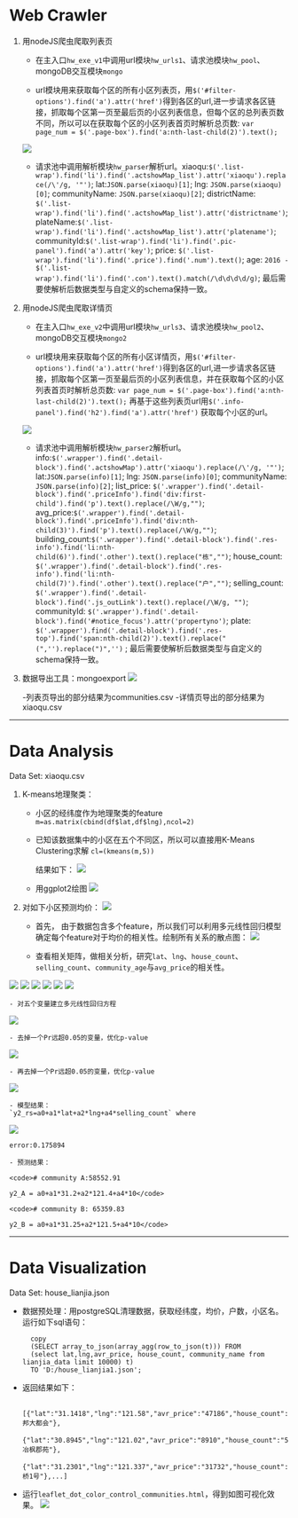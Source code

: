 # **Web Crawler** #

1. 用nodeJS爬虫爬取列表页
	- 在主入口`hw_exe_v1`中调用url模块`hw_urls1`、请求池模块`hw_pool`、mongoDB交互模块`mongo`
	
	- url模块用来获取每个区的所有小区列表页，用`$('#filter-options').find('a').attr('href')`得到各区的url,进一步请求各区链接，抓取每个区第一页至最后页的小区列表信息，但每个区的总列表页数不同，所以可以在获取每个区的小区列表首页时解析总页数: `var page_num = $('.page-box').find('a:nth-last-child(2)').text();` 

	![](http://192.168.1.164:8000/WebCrawler/lianjia/list.JPG)

	- 请求池中调用解析模块`hw_parser`解析url。xiaoqu:`$('.list-wrap').find('li').find('.actshowMap_list').attr('xiaoqu').replace(/\'/g, '"')`; lat:`JSON.parse(xiaoqu)[1]`; lng: `JSON.parse(xiaoqu)[0]`; communityName: `JSON.parse(xiaoqu)[2]`; districtName: `$('.list-wrap').find('li').find('.actshowMap_list').attr('districtname')`; plateName:`$('.list-wrap').find('li').find('.actshowMap_list').attr('platename')`; communityId:`$('.list-wrap').find('li').find('.pic-panel').find('a').attr('key')`; price: `$('.list-wrap').find('li').find('.price').find('.num').text()`; age: `2016 - $('.list-wrap').find('li').find('.con').text().match(/\d\d\d\d/g)`; 最后需要使解析后数据类型与自定义的schema保持一致。
	

2. 用nodeJS爬虫爬取详情页
	- 在主入口`hw_exe_v2`中调用url模块`hw_urls3`、请求池模块`hw_pool2`、mongoDB交互模块`mongo2`
	
	- url模块用来获取每个区的所有小区详情页，用`$('#filter-options').find('a').attr('href')`得到各区的url,进一步请求各区链接，抓取每个区第一页至最后页的小区列表信息，并在获取每个区的小区列表首页时解析总页数: `var page_num = $('.page-box').find('a:nth-last-child(2)').text();` 再基于这些列表页url用`$('.info-panel').find('h2').find('a').attr('href')` 获取每个小区的url。
	
	![](http://192.168.1.164:8000/WebCrawler/lianjia/xiaoqu.JPG)
	
	- 请求池中调用解析模块`hw_parser2`解析url。info:`$('.wrapper').find('.detail-block').find('.actshowMap').attr('xiaoqu').replace(/\'/g, '"')`; lat:`JSON.parse(info)[1]`; lng: `JSON.parse(info)[0]`; communityName: `JSON.parse(info)[2]`; list_price: `$('.wrapper').find('.detail-block').find('.priceInfo').find('div:first-child').find('p').text().replace(/\W/g,"")`; avg_price:`$('.wrapper').find('.detail-block').find('.priceInfo').find('div:nth-child(3)').find('p').text().replace(/\W/g,"")`; building_count:`$('.wrapper').find('.detail-block').find('.res-info').find('li:nth-child(6)').find('.other').text().replace("栋","")`; house_count: `$('.wrapper').find('.detail-block').find('.res-info').find('li:nth-child(7)').find('.other').text().replace("户","")`; selling_count: `$('.wrapper').find('.detail-block').find('.js_outLink').text().replace(/\W/g, "")`; communityId: `$('.wrapper').find('.detail-block').find('#notice_focus').attr('propertyno')`; plate: `$('.wrapper').find('.detail-block').find('.res-top').find('span:nth-child(2)').text().replace("(",'').replace(")",'')` ; 最后需要使解析后数据类型与自定义的schema保持一致。


3. 数据导出工具：mongoexport
![](http://192.168.1.164:8000/WebCrawler/lianjia/csvexport.png)
	
	-列表页导出的部分结果为communities.csv
	-详情页导出的部分结果为xiaoqu.csv

----------

# **Data Analysis** #

Data Set: xiaoqu.csv

1. K-means地理聚类：
	 
	- 小区的经纬度作为地理聚类的feature
	`m=as.matrix(cbind(df$lat,df$lng),ncol=2)`

	- 已知该数据集中的小区在五个不同区，所以可以直接用K-Means Clustering求解
	`cl=(kmeans(m,5))`
	
		结果如下：
![](http://192.168.1.164:8000/DataAnalysis/cl.JPG)
	
	- 用ggplot2绘图
![](http://192.168.1.164:8000/DataAnalysis/Rplot.jpeg)	

2. 对如下小区预测均价：
![](http://192.168.1.164:8000/DataAnalysis/price_predict.JPG)

	- 首先， 由于数据包含多个feature，所以我们可以利用多元线性回归模型确定每个feature对于均价的相关性。绘制所有关系的散点图：
![](http://192.168.1.164:8000/DataAnalysis/Rplot_price_prediction.jpeg)
	
	- 查看相关矩阵，做相关分析，研究`lat`、`lng`、`house_count`、`selling_count`、`community_age`与`avg_price`的相关性。
	 
![](http://192.168.1.164:8000/DataAnalysis/cor1.JPG)
![](http://192.168.1.164:8000/DataAnalysis/cor2.JPG)
![](http://192.168.1.164:8000/DataAnalysis/cor3.JPG)
![](http://192.168.1.164:8000/DataAnalysis/cor4.JPG)
![](http://192.168.1.164:8000/DataAnalysis/cor5.JPG)
![](http://192.168.1.164:8000/DataAnalysis/cor6.JPG)

	- 对五个变量建立多元线性回归方程
	
![](http://192.168.1.164:8000/DataAnalysis/cor7.JPG)

	- 去掉一个Pr远超0.05的变量，优化p-value
![](http://192.168.1.164:8000/DataAnalysis/cor8.JPG)

	- 再去掉一个Pr远超0.05的变量，优化p-value
![](http://192.168.1.164:8000/DataAnalysis/cor9.JPG)

	- 模型结果：
    `y2_rs=a0+a1*lat+a2*lng+a4*selling_count` where 
![](http://192.168.1.164:8000/DataAnalysis/aa.JPG)
 
	error:0.175894

	- 预测结果：
   
	<code># community A:58552.91
    
	y2_A = a0+a1*31.2+a2*121.4+a4*10</code>
	
	<code># community B: 65359.83
    
	y2_B = a0+a1*31.25+a2*121.5+a4*10</code>


----------

# **Data Visualization** #
Data Set: house_lianjia.json

- 数据预处理：用postgreSQL清理数据，获取经纬度，均价，户数，小区名。运行如下sql语句：

        copy
		(SELECT array_to_json(array_agg(row_to_json(t))) FROM 
		(select lat,lng,avr_price, house_count, community_name from lianjia_data limit 10000) t)
		TO 'D:/house_lianjia1.json'; 

- 返回结果如下：
	
		[{"lat":"31.1418","lng":"121.58","avr_price":"47186","house_count":"670","community_name":"中邦大都会"},	
		{"lat":"30.8945","lng":"121.02","avr_price":"8910","house_count":"535","community_name":"中冶枫郡苑"},
		{"lat":"31.2301","lng":"121.337","avr_price":"31732","house_count":"1268","community_name":"虹桥1号"},...]	

- 运行`leaflet_dot_color_control_communities.html`，得到如图可视化效果。
![](http://192.168.1.164:8000/DataVisualization/viz.JPG)